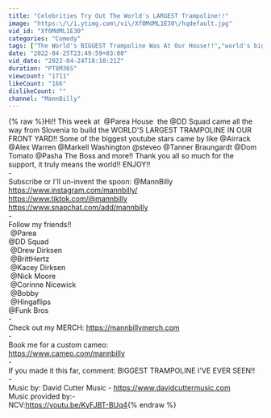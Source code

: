 ```yaml
---
title: "Celebrities Try Out The World's LARGEST Trampoline!!"
image: "https:\/\/i.ytimg.com\/vi\/Xf0MdML1E30\/hqdefault.jpg"
vid_id: "Xf0MdML1E30"
categories: "Comedy"
tags: ["The World's BIGGEST Trampoline Was At Our House!!","world's biggest","trampoline"]
date: "2022-04-25T23:49:59+03:00"
vid_date: "2022-04-24T18:10:21Z"
duration: "PT8M36S"
viewcount: "1711"
likeCount: "166"
dislikeCount: ""
channel: "MannBilly"
---
```

{% raw %}Hi!! This week at  @Parea House  the @DD Squad came all the way from Slovenia to build the WORLD'S LARGEST TRAMPOLINE IN OUR FRONT YARD!! Some of the biggest youtube stars came by like @Airrack @Alex Warren @Markell Washington @steveo @Tanner Braungardt @Dom Tomato @Pasha The Boss and more!! Thank you all so much for the support, it truly means the world!! ENJOY!!<br />-<br />Subscribe or I'll un-invent the spoon: @MannBilly <br /><a rel="nofollow" target="blank" href="https://www.instagram.com/mannbilly/">https://www.instagram.com/mannbilly/</a><br /><a rel="nofollow" target="blank" href="https://www.tiktok.com/@mannbilly">https://www.tiktok.com/@mannbilly</a>  <br /><a rel="nofollow" target="blank" href="https://www.snapchat.com/add/mannbilly">https://www.snapchat.com/add/mannbilly</a><br />-<br />Follow my friends!!<br /> @Parea <br /> @DD Squad <br /> @Drew Dirksen <br /> @BrittHertz <br /> @Kacey Dirksen <br /> @Nick Moore <br /> @Corinne Nicewick <br /> @Bobby <br /> @Hingaflips <br /> @Funk Bros <br />-<br />Check out my MERCH: <a rel="nofollow" target="blank" href="https://mannbillymerch.com">https://mannbillymerch.com</a><br />-<br />Book me for a custom cameo:<br /><a rel="nofollow" target="blank" href="https://www.cameo.com/mannbilly">https://www.cameo.com/mannbilly</a><br />-<br />If you made it this far, comment: BIGGEST TRAMPOLINE I'VE EVER SEEN!!<br />-<br />Music by: David Cutter Music - <a rel="nofollow" target="blank" href="https://www.davidcuttermusic.com">https://www.davidcuttermusic.com</a><br />Music provided by:-<br />NCV:<a rel="nofollow" target="blank" href="https://youtu.be/KyFJBT-BUq4">https://youtu.be/KyFJBT-BUq4</a>{% endraw %}
